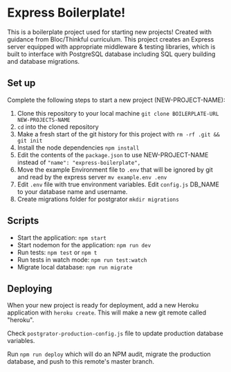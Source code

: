 # Express Boilerplate!

This is a boilerplate project used for starting new projects! Created with guidance from Bloc/Thinkful curriculum.
This project creates an Express server equipped with appropriate middleware & testing libraries, which is built to interface with PostgreSQL database including SQL query building and database migrations.

## Set up

Complete the following steps to start a new project (NEW-PROJECT-NAME):

1. Clone this repository to your local machine `git clone BOILERPLATE-URL NEW-PROJECTS-NAME`
2. `cd` into the cloned repository
3. Make a fresh start of the git history for this project with `rm -rf .git && git init`
4. Install the node dependencies `npm install`
5. Edit the contents of the `package.json` to use NEW-PROJECT-NAME instead of `"name": "express-boilerplate",`
6. Move the example Environment file to `.env` that will be ignored by git and read by the express server `mv example.env .env`
7. Edit `.env` file with true environment variables. Edit `config.js` DB_NAME to your database name and username.
8. Create migrations folder for postgrator `mkdir migrations`

## Scripts

- Start the application: `npm start`
- Start nodemon for the application: `npm run dev`
- Run tests: `npm test` or `npm t`
- Run tests in watch mode: `npm run test:watch`
- Migrate local database: `npm run migrate`


## Deploying

When your new project is ready for deployment, add a new Heroku application with `heroku create`. This will make a new git remote called "heroku".

Check `postgrator-production-config.js` file to update production database variables.

Run `npm run deploy` which will do an NPM audit, migrate the production database, and push to this remote's master branch.